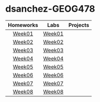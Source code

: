 # dsanchez-GEOG478
| Homeworks      | Labs          | Projects|
| :------------: |:-------------:| :-----: |
|[Week01](Homework/Week01/README.md)|[Week01](Homework/Week01/README.md)|
|[Week02](Homework/Week02/README.md)|[Week02](Homework/Week02/README.md)|
|[Week03](Homework/Week03/README.md)|[Week03](Homework/Week03/README.md)|
|[Week04](Homework/Week4/README.md)|[Week04](Homework/Week04/README.md)|
|[Week05](Homework/Week05/README.md)|[Week05](Homework/Week05/README.md)|
|[Week06](Homework/Week06/README.md)|[Week06](Homework/Week06/README.md)|
|[Week07](Homework/Week07/README.md)|[Week07](Homework/Week07/README.md)|
|[Week08](Homework/Week08/README.md)|[Week08](Homework/Week08/README.md)|

